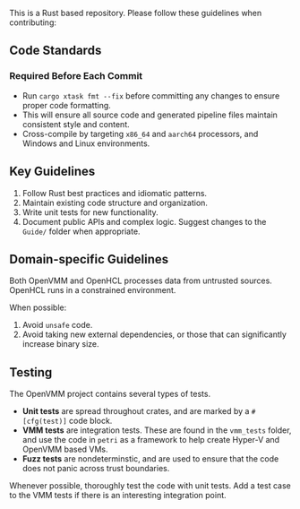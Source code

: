 This is a Rust based repository. Please follow these guidelines when contributing:

## Code Standards

### Required Before Each Commit
- Run `cargo xtask fmt --fix` before committing any changes to ensure proper code formatting.
- This will ensure all source code and generated pipeline files maintain consistent style and content.
- Cross-compile by targeting `x86_64` and `aarch64` processors, and Windows and Linux environments.

## Key Guidelines
1. Follow Rust best practices and idiomatic patterns.
2. Maintain existing code structure and organization.
3. Write unit tests for new functionality.
4. Document public APIs and complex logic. Suggest changes to the `Guide/` folder when appropriate.

## Domain-specific Guidelines
Both OpenVMM and OpenHCL processes data from untrusted sources. OpenHCL runs in a constrained environment.

When possible:
1. Avoid `unsafe` code.
2. Avoid taking new external dependencies, or those that can significantly increase binary size.

## Testing
The OpenVMM project contains several types of tests.
- **Unit tests** are spread throughout crates, and are marked by a `#[cfg(test)]` code block.
- **VMM tests** are integration tests. These are found in the `vmm_tests` folder, and use the code in `petri` as a framework to help create Hyper-V and OpenVMM based VMs.
- **Fuzz tests** are nondeterminstic, and are used to ensure that the code does not panic across trust boundaries.

Whenever possible, thoroughly test the code with unit tests. Add a test case to the VMM tests if there is an interesting integration point.
